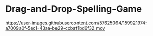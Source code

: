 # Drag-and-Drop-Spelling-Game

https://user-images.githubusercontent.com/57625094/159921974-a7009a0f-5ec1-43aa-be29-ccbaf1bd6f32.mov


